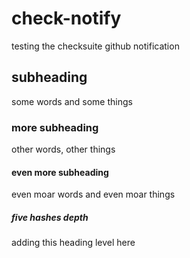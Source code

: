 # check-notify
testing the checksuite github notification

## subheading

some words and some things

### more subheading

other words, other things

#### even more subheading

even moar words and even moar things

##### five hashes depth

adding this heading level here
